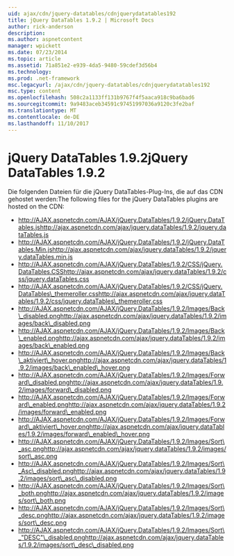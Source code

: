 ```yaml
---
uid: ajax/cdn/jquery-datatables/cdnjquerydatatables192
title: jQuery DataTables 1.9.2 | Microsoft Docs
author: rick-anderson
description: 
ms.author: aspnetcontent
manager: wpickett
ms.date: 07/23/2014
ms.topic: article
ms.assetid: 71a851e2-e939-4da5-9480-59cdef3d56b4
ms.technology: 
ms.prod: .net-framework
msc.legacyurl: /ajax/cdn/jquery-datatables/cdnjquerydatatables192
msc.type: content
ms.openlocfilehash: 508c2a1133ff131b9767f4f5aaca918c9ba6bad6
ms.sourcegitcommit: 9a9483aceb34591c97451997036a9120c3fe2baf
ms.translationtype: MT
ms.contentlocale: de-DE
ms.lasthandoff: 11/10/2017
---
```

<a name="jquery-datatables-192"></a><span data-ttu-id="1b085-102">jQuery DataTables 1.9.2</span><span class="sxs-lookup"><span data-stu-id="1b085-102">jQuery DataTables 1.9.2</span></span>
====================
<span data-ttu-id="1b085-103">Die folgenden Dateien für die jQuery DataTables-Plug-Ins, die auf das CDN gehostet werden:</span><span class="sxs-lookup"><span data-stu-id="1b085-103">The following files for the jQuery DataTables plugins are hosted on the CDN:</span></span>

- <span data-ttu-id="1b085-104">http://AJAX.aspnetcdn.com/AJAX/jQuery.DataTables/1.9.2/jQuery.DataTables.js</span><span class="sxs-lookup"><span data-stu-id="1b085-104">http://ajax.aspnetcdn.com/ajax/jquery.dataTables/1.9.2/jquery.dataTables.js</span></span>
- <span data-ttu-id="1b085-105">http://AJAX.aspnetcdn.com/AJAX/jQuery.DataTables/1.9.2/jQuery.DataTables.Min.js</span><span class="sxs-lookup"><span data-stu-id="1b085-105">http://ajax.aspnetcdn.com/ajax/jquery.dataTables/1.9.2/jquery.dataTables.min.js</span></span>
- <span data-ttu-id="1b085-106">http://AJAX.aspnetcdn.com/AJAX/jQuery.DataTables/1.9.2/CSS/jQuery.DataTables.CSS</span><span class="sxs-lookup"><span data-stu-id="1b085-106">http://ajax.aspnetcdn.com/ajax/jquery.dataTables/1.9.2/css/jquery.dataTables.css</span></span>
- <span data-ttu-id="1b085-107">http://AJAX.aspnetcdn.com/AJAX/jQuery.DataTables/1.9.2/CSS/jQuery.DataTables\_themeroller.css</span><span class="sxs-lookup"><span data-stu-id="1b085-107">http://ajax.aspnetcdn.com/ajax/jquery.dataTables/1.9.2/css/jquery.dataTables\_themeroller.css</span></span>
- <span data-ttu-id="1b085-108">http://AJAX.aspnetcdn.com/AJAX/jQuery.DataTables/1.9.2/Images/Back\_disabled.png</span><span class="sxs-lookup"><span data-stu-id="1b085-108">http://ajax.aspnetcdn.com/ajax/jquery.dataTables/1.9.2/images/back\_disabled.png</span></span>
- <span data-ttu-id="1b085-109">http://AJAX.aspnetcdn.com/AJAX/jQuery.DataTables/1.9.2/Images/Back\_enabled.png</span><span class="sxs-lookup"><span data-stu-id="1b085-109">http://ajax.aspnetcdn.com/ajax/jquery.dataTables/1.9.2/images/back\_enabled.png</span></span>
- <span data-ttu-id="1b085-110">http://AJAX.aspnetcdn.com/AJAX/jQuery.DataTables/1.9.2/Images/Back\_aktiviert\_hover.png</span><span class="sxs-lookup"><span data-stu-id="1b085-110">http://ajax.aspnetcdn.com/ajax/jquery.dataTables/1.9.2/images/back\_enabled\_hover.png</span></span>
- <span data-ttu-id="1b085-111">http://AJAX.aspnetcdn.com/AJAX/jQuery.DataTables/1.9.2/Images/Forward\_disabled.png</span><span class="sxs-lookup"><span data-stu-id="1b085-111">http://ajax.aspnetcdn.com/ajax/jquery.dataTables/1.9.2/images/forward\_disabled.png</span></span>
- <span data-ttu-id="1b085-112">http://AJAX.aspnetcdn.com/AJAX/jQuery.DataTables/1.9.2/Images/Forward\_enabled.png</span><span class="sxs-lookup"><span data-stu-id="1b085-112">http://ajax.aspnetcdn.com/ajax/jquery.dataTables/1.9.2/images/forward\_enabled.png</span></span>
- <span data-ttu-id="1b085-113">http://AJAX.aspnetcdn.com/AJAX/jQuery.DataTables/1.9.2/Images/Forward\_aktiviert\_hover.png</span><span class="sxs-lookup"><span data-stu-id="1b085-113">http://ajax.aspnetcdn.com/ajax/jquery.dataTables/1.9.2/images/forward\_enabled\_hover.png</span></span>
- <span data-ttu-id="1b085-114">http://AJAX.aspnetcdn.com/AJAX/jQuery.DataTables/1.9.2/Images/Sort\_asc.png</span><span class="sxs-lookup"><span data-stu-id="1b085-114">http://ajax.aspnetcdn.com/ajax/jquery.dataTables/1.9.2/images/sort\_asc.png</span></span>
- <span data-ttu-id="1b085-115">http://AJAX.aspnetcdn.com/AJAX/jQuery.DataTables/1.9.2/Images/Sort\_Asc\_disabled.png</span><span class="sxs-lookup"><span data-stu-id="1b085-115">http://ajax.aspnetcdn.com/ajax/jquery.dataTables/1.9.2/images/sort\_asc\_disabled.png</span></span>
- <span data-ttu-id="1b085-116">http://AJAX.aspnetcdn.com/AJAX/jQuery.DataTables/1.9.2/Images/Sort\_both.png</span><span class="sxs-lookup"><span data-stu-id="1b085-116">http://ajax.aspnetcdn.com/ajax/jquery.dataTables/1.9.2/images/sort\_both.png</span></span>
- <span data-ttu-id="1b085-117">http://AJAX.aspnetcdn.com/AJAX/jQuery.DataTables/1.9.2/Images/Sort\_desc.png</span><span class="sxs-lookup"><span data-stu-id="1b085-117">http://ajax.aspnetcdn.com/ajax/jquery.dataTables/1.9.2/images/sort\_desc.png</span></span>
- <span data-ttu-id="1b085-118">http://AJAX.aspnetcdn.com/AJAX/jQuery.DataTables/1.9.2/Images/Sort\_"DESC"\_disabled.png</span><span class="sxs-lookup"><span data-stu-id="1b085-118">http://ajax.aspnetcdn.com/ajax/jquery.dataTables/1.9.2/images/sort\_desc\_disabled.png</span></span>
